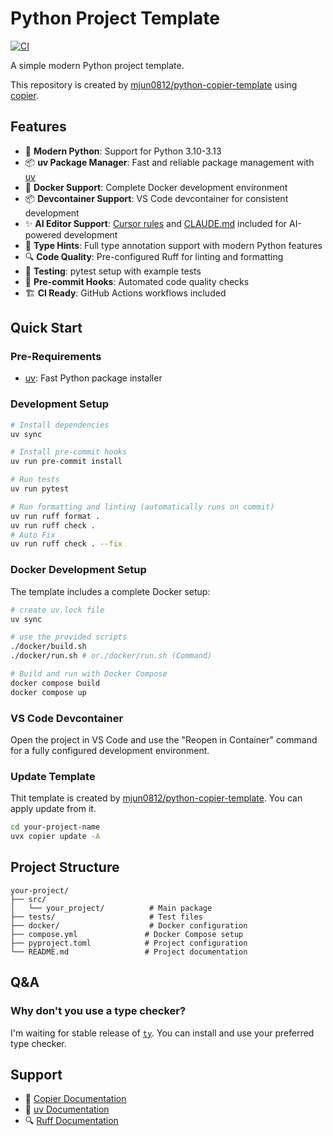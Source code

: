 # Python Project Template

[![CI](https://github.com/mjun0812/python-project-template/actions/workflows/ci.yml/badge.svg)](https://github.com/mjun0812/python-project-template/actions/workflows/ci.yml)

A simple modern Python project template.

This repository is created by [mjun0812/python-copier-template](https://github.com/mjun0812/python-copier-template) using [copier](https://copier.readthedocs.io/).

## Features

- 🚀 **Modern Python**: Support for Python 3.10-3.13
- 📦 **uv Package Manager**: Fast and reliable package management with [uv](https://github.com/astral-sh/uv)
- 🐳 **Docker Support**: Complete Docker development environment
- 📦 **Devcontainer Support**: VS Code devcontainer for consistent development
- ✨ **AI Editor Support**: [Cursor rules](https://docs.cursor.com/context/rules) and
  [CLAUDE.md](https://docs.anthropic.com/en/docs/claude-code/overview) included for AI-powered development
- 📝 **Type Hints**: Full type annotation support with modern Python features
- 🔍 **Code Quality**: Pre-configured Ruff for linting and formatting
- 🧪 **Testing**: pytest setup with example tests
- 🔧 **Pre-commit Hooks**: Automated code quality checks
- 🏗️ **CI Ready**: GitHub Actions workflows included

## Quick Start

### Pre-Requirements

- [uv](https://docs.astral.sh/uv/): Fast Python package installer

### Development Setup

```bash
# Install dependencies
uv sync

# Install pre-commit hooks
uv run pre-commit install

# Run tests
uv run pytest

# Run formatting and linting (automatically runs on commit)
uv run ruff format .
uv run ruff check .
# Auto Fix
uv run ruff check . --fix
```

### Docker Development Setup

The template includes a complete Docker setup:

```bash
# create uv.lock file
uv sync

# use the provided scripts
./docker/build.sh
./docker/run.sh # or./docker/run.sh (Command)

# Build and run with Docker Compose
docker compose build
docker compose up
```

### VS Code Devcontainer

Open the project in VS Code and use the "Reopen in Container" command for a fully configured development environment.

### Update Template

Thit template is created by [mjun0812/python-copier-template](https://github.com/mjun0812/python-copier-template).
You can apply update from it.

```bash
cd your-project-name
uvx copier update -A
```

## Project Structure

```text
your-project/
├── src/
│   └── your_project/          # Main package
├── tests/                     # Test files
├── docker/                    # Docker configuration
├── compose.yml               # Docker Compose setup
├── pyproject.toml            # Project configuration
└── README.md                 # Project documentation
```

## Q&A

### Why don't you use a type checker?

I'm waiting for stable release of [`ty`](https://github.com/astral-sh/ty).
You can install and use your preferred type checker.

## Support

- 📖 [Copier Documentation](https://copier.readthedocs.io/)
- 🐍 [uv Documentation](https://docs.astral.sh/uv/)
- 🔍 [Ruff Documentation](https://docs.astral.sh/ruff/)
